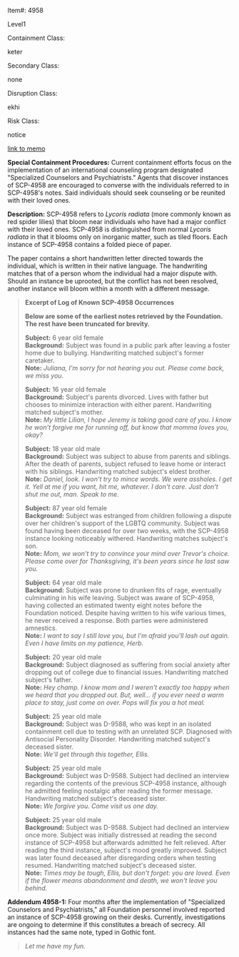 Item#: 4958

Level1

Containment Class:

keter

Secondary Class:

none

Disruption Class:

ekhi

Risk Class:

notice

[link to memo](http://www.scp-wiki.net/classification-committee-memo)  

**Special Containment Procedures:** Current containment efforts focus on the implementation of an international counseling program designated "Specialized Counselors and Psychiatrists." Agents that discover instances of SCP-4958 are encouraged to converse with the individuals referred to in SCP-4958's notes. Said individuals should seek counseling or be reunited with their loved ones.

**Description:** SCP-4958 refers to _Lycoris radiata_ (more commonly known as red spider lilies) that bloom near individuals who have had a major conflict with their loved ones. SCP-4958 is distinguished from normal _Lycoris radiata_ in that it blooms only on inorganic matter, such as tiled floors. Each instance of SCP-4958 contains a folded piece of paper.

The paper contains a short handwritten letter directed towards the individual, which is written in their native language. The handwriting matches that of a person whom the individual had a major dispute with. Should an instance be uprooted, but the conflict has not been resolved, another instance will bloom within a month with a different message.

> **Excerpt of Log of Known SCP-4958 Occurrences**
> 
> **Below are some of the earliest notes retrieved by the Foundation. The rest have been truncated for brevity.**
> 
> **Subject:** 6 year old female  
> **Background:** Subject was found in a public park after leaving a foster home due to bullying. Handwriting matched subject's former caretaker.  
> **Note:** _Juliana, I'm sorry for not hearing you out. Please come back, we miss you._
> 
> **Subject:** 16 year old female  
> **Background:** Subject's parents divorced. Lives with father but chooses to minimize interaction with either parent. Handwriting matched subject's mother.  
> **Note:** _My little Lilian, I hope Jeremy is taking good care of you. I know he won't forgive me for running off, but know that momma loves you, okay?_
> 
> **Subject:** 18 year old male  
> **Background:** Subject was subject to abuse from parents and siblings. After the death of parents, subject refused to leave home or interact with his siblings. Handwriting matched subject's eldest brother.  
> **Note:** _Daniel, look. I won't try to mince words. We were assholes. I get it. Yell at me if you want, hit me, whatever. I don't care. Just don't shut me out, man. Speak to me._
> 
> **Subject:** 87 year old female  
> **Background:** Subject was estranged from children following a dispute over her children's support of the LGBTQ community. Subject was found having been deceased for over two weeks, with the SCP-4958 instance looking noticeably withered. Handwriting matches subject's son.  
> **Note:** _Mom, we won't try to convince your mind over Trevor's choice. Please come over for Thanksgiving, it's been years since he last saw you._
> 
> **Subject:** 64 year old male  
> **Background:** Subject was prone to drunken fits of rage, eventually culminating in his wife leaving. Subject was aware of SCP-4958, having collected an estimated twenty eight notes before the Foundation noticed. Despite having written to his wife various times, he never received a response. Both parties were administered amnestics.  
> **Note:** _I want to say I still love you, but I'm afraid you'll lash out again. Even I have limits on my patience, Herb._
> 
> **Subject:** 20 year old male  
> **Background:** Subject diagnosed as suffering from social anxiety after dropping out of college due to financial issues. Handwriting matched subject's father.  
> **Note:** _Hey champ. I know mom and I weren't exactly too happy when we heard that you dropped out. But, well… if you ever need a warm place to stay, just come on over. Pops will fix you a hot meal._
> 
> **Subject:** 25 year old male  
> **Background:** Subject was D-9588, who was kept in an isolated containment cell due to testing with an unrelated SCP. Diagnosed with Antisocial Personality Disorder. Handwriting matched subject's deceased sister.  
> **Note:** _We'll get through this together, Ellis._
> 
> **Subject:** 25 year old male  
> **Background:** Subject was D-9588. Subject had declined an interview regarding the contents of the previous SCP-4958 instance, although he admitted feeling nostalgic after reading the former message. Handwriting matched subject's deceased sister.  
> **Note:** _We forgive you. Come visit us one day._
> 
> **Subject:** 25 year old male  
> **Background:** Subject was D-9588. Subject had declined an interview once more. Subject was initially distressed at reading the second instance of SCP-4958 but afterwards admitted he felt relieved. After reading the third instance, subject's mood greatly improved. Subject was later found deceased after disregarding orders when testing resumed. Handwriting matched subject's deceased sister.  
> **Note:** _Times may be tough, Ellis, but don't forget: you are loved. Even if the flower means abandonment and death, we won't leave you behind._

**Addendum 4958-1:** Four months after the implementation of "Specialized Counselors and Psychiatrists," all Foundation personnel involved reported an instance of SCP-4958 growing on their desks. Currently, investigations are ongoing to determine if this constitutes a breach of secrecy. All instances had the same note, typed in Gothic font.

> _Let me have my fun._